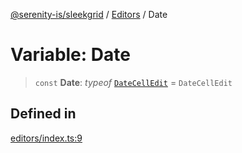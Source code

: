 [@serenity-is/sleekgrid](../../../README.md) / [Editors](../README.md) / Date

# Variable: Date

> `const` **Date**: *typeof* [`DateCellEdit`](../../../classes/DateCellEdit.md) = `DateCellEdit`

## Defined in

[editors/index.ts:9](https://github.com/serenity-is/sleekgrid/blob/master/src/editors/index.ts#L9)
